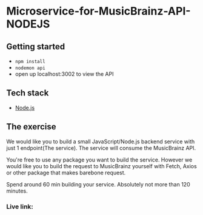 # Microservice-for-MusicBrainz-API-NODEJS

## Getting started

- `npm install`
- `nodemon api`
- open up localhost:3002 to view the API

## Tech stack

- [Node.js](https://nodejs.org/en/)

## The exercise

We would like you to build a small JavaScript/Node.js backend service with just 1 endpoint(The service).
The service will consume the MusicBrainz API.

You're free to use any package you want to build the service. However we would like you to build the request to MusicBrainz yourself with Fetch, Axios or other package that makes barebone request.

Spend around 60 min building your service. Absolutely not more than 120 minutes.

### Live link:
